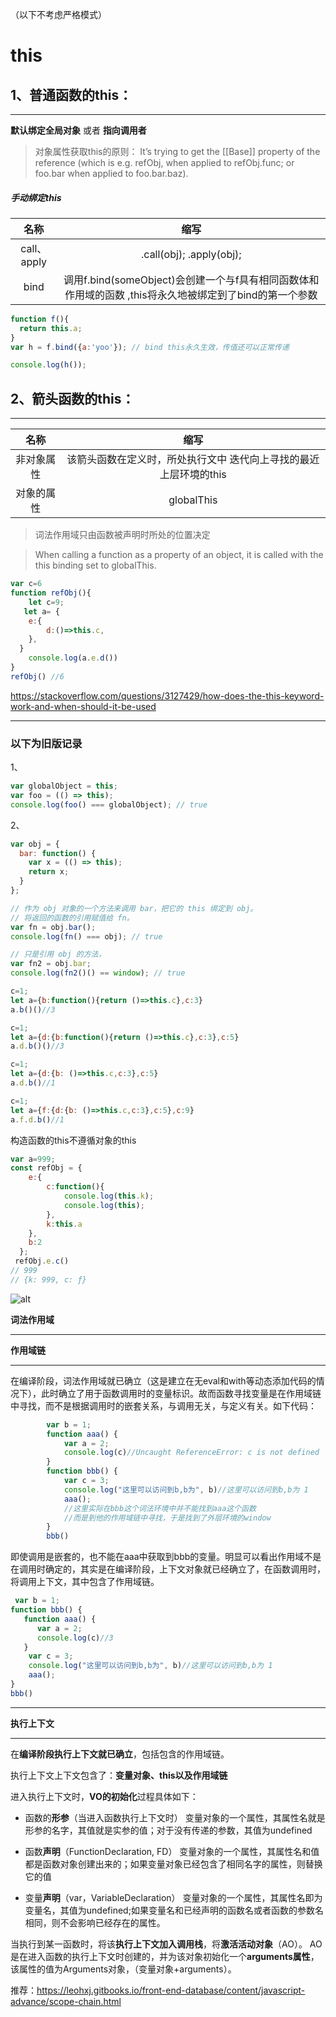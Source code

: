 （以下不考虑严格模式）



# this

## 1、普通函数的this：
---
 **默认绑定全局对象** 或者 **指向调用者** 
 

> 对象属性获取this的原则：
It’s trying to get the [[Base]] property of the reference (which is e.g. refObj, when applied to refObj.func; or foo.bar when applied to foo.bar.baz).

##### 手动绑定this

名称 | 缩写
:---: | :---:
call、apply | .call(obj);  .apply(obj); 
bind | 调用f.bind(someObject)会创建一个与f具有相同函数体和作用域的函数 ,this将永久地被绑定到了bind的第一个参数

``` js
function f(){
  return this.a;
}
var h = f.bind({a:'yoo'}); // bind this永久生效，传值还可以正常传递

console.log(h());
```
## 2、箭头函数的this：
-----

名称 | 缩写
:---: | :---:
非对象属性 | 该箭头函数在定义时，所处执行文中 迭代向上寻找的最近上层环境的this
对象的属性 | globalThis

> 词法作用域只由函数被声明时所处的位置决定


> When calling a function as a property of an object, it is called with the this binding set to globalThis.

``` js
var c=6
function refObj(){
    let c=9;
   let a= {
    e:{
        d:()=>this.c,
    },
  }
    console.log(a.e.d())
}
refObj() //6
```

https://stackoverflow.com/questions/3127429/how-does-the-this-keyword-work-and-when-should-it-be-used





------
### 以下为旧版记录

1、
``` js
var globalObject = this;
var foo = (() => this);
console.log(foo() === globalObject); // true

```
2、

``` js
var obj = {
  bar: function() {
    var x = (() => this);
    return x;
  }
};

// 作为 obj 对象的一个方法来调用 bar，把它的 this 绑定到 obj。
// 将返回的函数的引用赋值给 fn。
var fn = obj.bar();
console.log(fn() === obj); // true

// 只是引用 obj 的方法，
var fn2 = obj.bar;
console.log(fn2()() == window); // true
```


``` js
c=1;
let a={b:function(){return ()=>this.c},c:3}
a.b()()//3

c=1;
let a={d:{b:function(){return ()=>this.c},c:3},c:5}
a.d.b()()//3

c=1;
let a={d:{b: ()=>this.c,c:3},c:5}
a.d.b()//1

c=1;
let a={f:{d:{b: ()=>this.c,c:3},c:5},c:9}
a.f.d.b()//1
```
构造函数的this不遵循对象的this

``` js
var a=999;
const refObj = {
    e:{
        c:function(){
            console.log(this.k);
            console.log(this);
        },
        k:this.a
    },
    b:2
  };
 refObj.e.c()
// 999
// {k: 999, c: ƒ}

```

![alt](https://uploadfiles.nowcoder.com/images/20230626/167993455_1687759730756/D2B5CA33BD970F64A6301FA75AE2EB22)

**词法作用域**

---

**作用域链**

---

在编译阶段，词法作用域就已确立（这是建立在无eval和with等动态添加代码的情况下），此时确立了用于函数调用时的变量标识。故而函数寻找变量是在作用域链中寻找，而不是根据调用时的嵌套关系，与调用无关，与定义有关。如下代码：

``` js
        var b = 1;
        function aaa() {
            var a = 2;
            console.log(c)//Uncaught ReferenceError: c is not defined
        }
        function bbb() {
            var c = 3;
            console.log("这里可以访问到b,b为", b)//这里可以访问到b,b为 1
            aaa();
            //这里实际在bbb这个词法环境中并不能找到aaa这个函数
            //而是到他的作用域链中寻找，于是找到了外层环境的window
        }
        bbb()
```
即使调用是嵌套的，也不能在aaa中获取到bbb的变量。明显可以看出作用域不是在调用时确定的，其实是在编译阶段，上下文对象就已经确立了，在函数调用时，将调用上下文，其中包含了作用域链。

``` js
 var b = 1;
function bbb() {
   function aaa() {
      var a = 2;
      console.log(c)//3
   }
    var c = 3;
    console.log("这里可以访问到b,b为", b)//这里可以访问到b,b为 1
    aaa();
}
bbb()
```


---

**执行上下文**

---
在**编译阶段执行上下文就已确立**，包括包含的作用域链。

执行上下文上下文包含了：**变量对象、this以及作用域链**

进入执行上下文时，**VO的初始化**过程具体如下：

- 函数的**形参**（当进入函数执行上下文时） 变量对象的一个属性，其属性名就是形参的名字，其值就是实参的值；对于没有传递的参数，其值为undefined

- 函数**声明**（FunctionDeclaration, FD） 变量对象的一个属性，其属性名和值都是函数对象创建出来的；如果变量对象已经包含了相同名字的属性，则替换它的值

- 变量**声明**（var，VariableDeclaration） 变量对象的一个属性，其属性名即为变量名，其值为undefined;如果变量名和已经声明的函数名或者函数的参数名相同，则不会影响已经存在的属性。

当执行到某一函数时，将该**执行上下文加入调用栈**，将**激活活动对象**（AO）。
AO是在进入函数的执行上下文时创建的，并为该对象初始化一个**arguments属性**，该属性的值为Arguments对象，（变量对象+arguments）。

推荐：https://leohxj.gitbooks.io/front-end-database/content/javascript-advance/scope-chain.html
